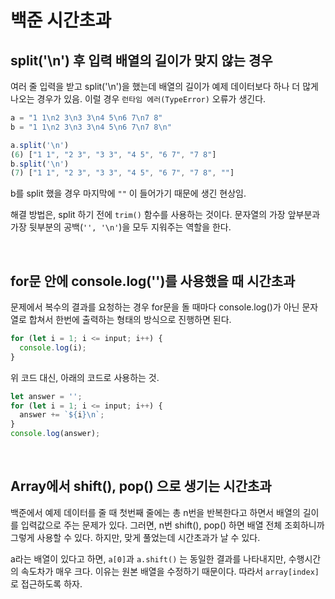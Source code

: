 # 백준 시간초과

## split('\n') 후 입력 배열의 길이가 맞지 않는 경우

여러 줄 입력을 받고 split('\n')을 했는데 배열의 길이가 예제 데이터보다 하나 더 많게 나오는 경우가 있음. 이럴 경우 `런타임 에러(TypeError)` 오류가 생긴다.

```js
a = "1 1\n2 3\n3 3\n4 5\n6 7\n7 8"
b = "1 1\n2 3\n3 3\n4 5\n6 7\n7 8\n"

a.split('\n')
(6) ["1 1", "2 3", "3 3", "4 5", "6 7", "7 8"]
b.split('\n')
(7) ["1 1", "2 3", "3 3", "4 5", "6 7", "7 8", ""]
```

b를 split 했을 경우 마지막에 `""` 이 들어가기 때문에 생긴 현상임.

해결 방법은, split 하기 전에 `trim()` 함수를 사용하는 것이다. 문자열의 가장 앞부분과 가장 뒷부분의 공백(`'', '\n'`)을 모두 지워주는 역할을 한다.

<br />

## for문 안에 console.log('')를 사용했을 때 시간초과

문제에서 복수의 결과를 요청하는 경우 for문을 돌 때마다 console.log()가 아닌 문자열로 합쳐서 한번에 출력하는 형태의 방식으로 진행하면 된다.

```js
for (let i = 1; i <= input; i++) {
  console.log(i);
}
```

위 코드 대신, 아래의 코드로 사용하는 것.

```js
let answer = '';
for (let i = 1; i <= input; i++) {
  answer += `${i}\n`;
}
console.log(answer);
```

<br />

## Array에서 shift(), pop() 으로 생기는 시간초과

백준에서 예제 데이터를 줄 때 첫번째 줄에는 총 n번을 반복한다고 하면서 배열의 길이를 입력값으로 주는 문제가 있다. 그러면, n번 shift(), pop() 하면 배열 전체 조회하니까 그렇게 사용할 수 있다. 하지만, 맞게 풀었는데 시간초과가 날 수 있다.

a라는 배열이 있다고 하면, `a[0]`과 `a.shift()` 는 동일한 결과를 나타내지만, 수행시간의 속도차가 매우 크다. 이유는 원본 배열을 수정하기 때문이다. 따라서 `array[index]`로 접근하도록 하자.